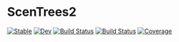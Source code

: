 # ScenTrees2

[![Stable](https://img.shields.io/badge/docs-stable-blue.svg)](https://rubsc.github.io/ScenTrees2.jl/stable/)
[![Dev](https://img.shields.io/badge/docs-dev-blue.svg)](https://rubsc.github.io/ScenTrees2.jl/dev/)
[![Build Status](https://github.com/rubsc/ScenTrees2.jl/actions/workflows/CI.yml/badge.svg?branch=master)](https://github.com/rubsc/ScenTrees2.jl/actions/workflows/CI.yml?query=branch%3Amaster)
[![Build Status](https://travis-ci.com/rubsc/ScenTrees2.jl.svg?branch=master)](https://travis-ci.com/rubsc/ScenTrees2.jl)
[![Coverage](https://codecov.io/gh/rubsc/ScenTrees2.jl/branch/master/graph/badge.svg)](https://codecov.io/gh/rubsc/ScenTrees2.jl)

